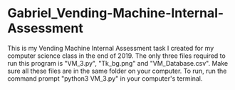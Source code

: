 # Gabriel_Vending-Machine-Internal-Assessment
This is my Vending Machine Internal Assessment task I created for my computer science class in the end of 2019.
The only three files required to run this program is "VM_3.py", "Tk_bg.png" and "VM_Database.csv".
Make sure all these files are in the same folder on your computer.
To run, run the command prompt "python3 VM_3.py" in your computer's terminal.
